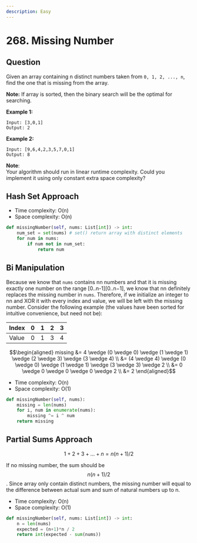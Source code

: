 ```yaml
---
description: Easy
---
```


# 268. Missing Number

## Question 

Given an array containing n distinct numbers taken from `0, 1, 2, ..., n`, find the one that is missing from the array.

**Note:** If array is sorted, then the binary search will be the optimal for searching. 

**Example 1:**

```text
Input: [3,0,1]
Output: 2
```

**Example 2:**

```text
Input: [9,6,4,2,3,5,7,0,1]
Output: 8
```

**Note**:  
Your algorithm should run in linear runtime complexity. Could you implement it using only constant extra space complexity?

## Hash Set Approach 

* Time complexity: O\(n\)
* Space complexity: O\(n\)

```python
def missingNumber(self, nums: List[int]) -> int:
    num_set = set(nums) # set() return array with distinct elements
    for num in nums: 
        if num not in num_set: 
            return num
```

## Bi Manipulation 

Because we know that `nums` contains nn numbers and that it is missing exactly one number on the range \[0..n-1\]\[0..n−1\], we know that nn definitely replaces the missing number in `nums`. Therefore, if we initialize an integer to nn and XOR it with every index and value, we will be left with the missing number. Consider the following example \(the values have been sorted for intuitive convenience, but need not be\):

| Index | 0 | 1 | 2 | 3 |
| :--- | :--- | :--- | :--- | :--- |
| Value | 0 | 1 | 3 | 4 |

$$\begin{aligned} missing &= 4 \wedge (0 \wedge 0) \wedge (1 \wedge 1) \wedge (2 \wedge 3) \wedge (3 \wedge 4) \\ &= (4 \wedge 4) \wedge (0 \wedge 0) \wedge (1 \wedge 1) \wedge (3 \wedge 3) \wedge 2 \\ &= 0 \wedge 0 \wedge 0 \wedge 0 \wedge 2 \\ &= 2 \end{aligned}$$

* Time complexity: O\(n\)
* Space complexity: O\(1\)

```python
def missingNumber(self, nums):
    missing = len(nums)
    for i, num in enumerate(nums):
        missing ^= i ^ num
    return missing
```

## Partial Sums Approach

$$1+2+3+...+n= n(n+1)/2$$

If no missing number, the sum should be $$n(n+1)/2$$. Since array only contain distinct numbers, the missing number will equal to the difference between actual sum and sum of natural numbers up to n.  

* Time complexity: O\(n\)
* Space complexity: O\(1\)

```python
def missingNumber(self, nums: List[int]) -> int:
    n = len(nums)        
    expected = (n+1)*n / 2 
    return int(expected - sum(nums))
```

